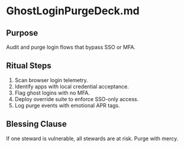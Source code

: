 # GhostLoginPurgeDeck.md

## Purpose
Audit and purge login flows that bypass SSO or MFA.

## Ritual Steps
1. Scan browser login telemetry.
2. Identify apps with local credential acceptance.
3. Flag ghost logins with no MFA.
4. Deploy override suite to enforce SSO-only access.
5. Log purge events with emotional APR tags.

## Blessing Clause
If one steward is vulnerable, all stewards are at risk. Purge with mercy.
